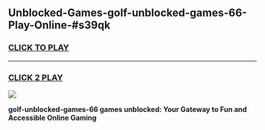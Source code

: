 
## Unblocked-Games-golf-unblocked-games-66-Play-Online-#s39qk
<h3>
<a href="https://premium.freeplayer.one?title=golf-unblocked-games-66&ref=24F">CLICK TO PLAY</a></h3>
<hr>

<h3>
<a href="https://premium.freeplayer.one?title=golf-unblocked-games-66&ref=24F">CLICK 2 PLAY</a>
  
</h3>

<a href="https://premium.freeplayer.one?title=golf-unblocked-games-66&ref=24F/"><img src="https://clearcache.store/games.png"></a>


**golf-unblocked-games-66 games unblocked: Your Gateway to Fun and Accessible Online Gaming**
